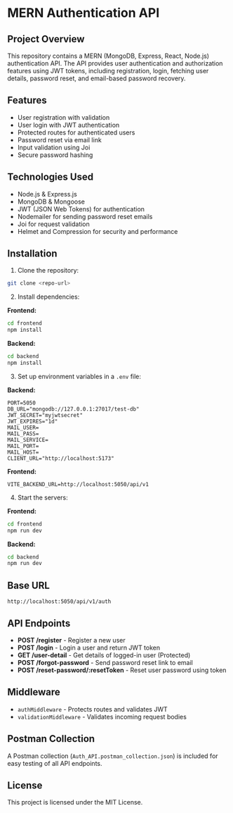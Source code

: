 # MERN Authentication API

## Project Overview

This repository contains a MERN (MongoDB, Express, React, Node.js) authentication API. The API provides user authentication and authorization features using JWT tokens, including registration, login, fetching user details, password reset, and email-based password recovery.

## Features

* User registration with validation
* User login with JWT authentication
* Protected routes for authenticated users
* Password reset via email link
* Input validation using Joi
* Secure password hashing

## Technologies Used

* Node.js & Express.js
* MongoDB & Mongoose
* JWT (JSON Web Tokens) for authentication
* Nodemailer for sending password reset emails
* Joi for request validation
* Helmet and Compression for security and performance

## Installation

1. Clone the repository:

```bash
git clone <repo-url>
```

2. Install dependencies:

**Frontend:**

```bash
cd frontend
npm install
```

**Backend:**

```bash
cd backend
npm install
```

3. Set up environment variables in a `.env` file:

**Backend:**

```
PORT=5050
DB_URL="mongodb://127.0.0.1:27017/test-db"
JWT_SECRET="myjwtsecret"
JWT_EXPIRES="1d"
MAIL_USER=
MAIL_PASS=
MAIL_SERVICE=
MAIL_PORT=
MAIL_HOST=
CLIENT_URL="http://localhost:5173"
```

**Frontend:**

```
VITE_BACKEND_URL=http://localhost:5050/api/v1
```

4. Start the servers:

**Frontend:**

```bash
cd frontend
npm run dev
```

**Backend:**

```bash
cd backend
npm run dev
```

## Base URL

```
http://localhost:5050/api/v1/auth
```

## API Endpoints

* **POST /register** - Register a new user
* **POST /login** - Login a user and return JWT token
* **GET /user-detail** - Get details of logged-in user (Protected)
* **POST /forgot-password** - Send password reset link to email
* **POST /reset-password/:resetToken** - Reset user password using token

## Middleware

* `authMiddleware` - Protects routes and validates JWT
* `validationMiddleware` - Validates incoming request bodies

## Postman Collection

A Postman collection (`Auth_API.postman_collection.json`) is included for easy testing of all API endpoints.

## License

This project is licensed under the MIT License.
